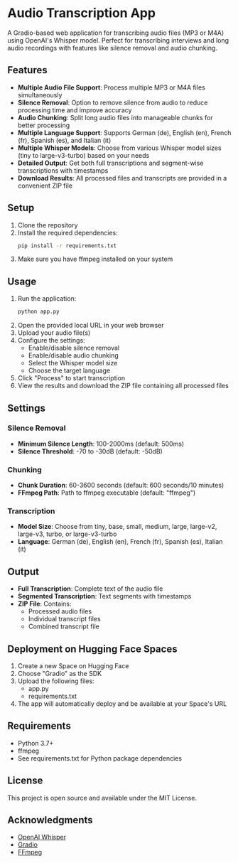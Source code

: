 # Audio Transcription App

A Gradio-based web application for transcribing audio files (MP3 or M4A) using OpenAI's Whisper model. Perfect for transcribing interviews and long audio recordings with features like silence removal and audio chunking.

## Features

- **Multiple Audio File Support**: Process multiple MP3 or M4A files simultaneously
- **Silence Removal**: Option to remove silence from audio to reduce processing time and improve accuracy
- **Audio Chunking**: Split long audio files into manageable chunks for better processing
- **Multiple Language Support**: Supports German (de), English (en), French (fr), Spanish (es), and Italian (it)
- **Multiple Whisper Models**: Choose from various Whisper model sizes (tiny to large-v3-turbo) based on your needs
- **Detailed Output**: Get both full transcriptions and segment-wise transcriptions with timestamps
- **Download Results**: All processed files and transcripts are provided in a convenient ZIP file

## Setup

1. Clone the repository
2. Install the required dependencies:
   ```bash
   pip install -r requirements.txt
   ```
3. Make sure you have ffmpeg installed on your system

## Usage

1. Run the application:
   ```bash
   python app.py
   ```
2. Open the provided local URL in your web browser
3. Upload your audio file(s)
4. Configure the settings:
   - Enable/disable silence removal
   - Enable/disable audio chunking
   - Select the Whisper model size
   - Choose the target language
5. Click "Process" to start transcription
6. View the results and download the ZIP file containing all processed files

## Settings

### Silence Removal
- **Minimum Silence Length**: 100-2000ms (default: 500ms)
- **Silence Threshold**: -70 to -30dB (default: -50dB)

### Chunking
- **Chunk Duration**: 60-3600 seconds (default: 600 seconds/10 minutes)
- **FFmpeg Path**: Path to ffmpeg executable (default: "ffmpeg")

### Transcription
- **Model Size**: Choose from tiny, base, small, medium, large, large-v2, large-v3, turbo, or large-v3-turbo
- **Language**: German (de), English (en), French (fr), Spanish (es), Italian (it)

## Output

- **Full Transcription**: Complete text of the audio file
- **Segmented Transcription**: Text segments with timestamps
- **ZIP File**: Contains:
  - Processed audio files
  - Individual transcript files
  - Combined transcript file

## Deployment on Hugging Face Spaces

1. Create a new Space on Hugging Face
2. Choose "Gradio" as the SDK
3. Upload the following files:
   - app.py
   - requirements.txt
4. The app will automatically deploy and be available at your Space's URL

## Requirements

- Python 3.7+
- ffmpeg
- See requirements.txt for Python package dependencies

## License

This project is open source and available under the MIT License.

## Acknowledgments

- [OpenAI Whisper](https://github.com/openai/whisper)
- [Gradio](https://gradio.app/)
- [FFmpeg](https://ffmpeg.org/)
